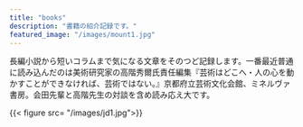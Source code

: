 ```yaml
---
title: "books"
description: "書籍の紹介記録です。"
featured_image: "/images/mount1.jpg"
---
```

長編小説から短いコラムまで気になる文章をそのつど記録します。一番最近普通に読み込んだのは美術研究家の高階秀爾氏責任編集『芸術はどこへ・人の心を動かすことができなければ、芸術ではない。』京都府立芸術文化会館、ミネルヴァ書房。会田先輩と高階先生の対談を含め読み応え大です。


{{< figure src= "/images/jd1.jpg">}}
